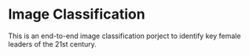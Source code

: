 # Image Classification

This is an end-to-end image classification porject to identify key female leaders of the 21st century.
